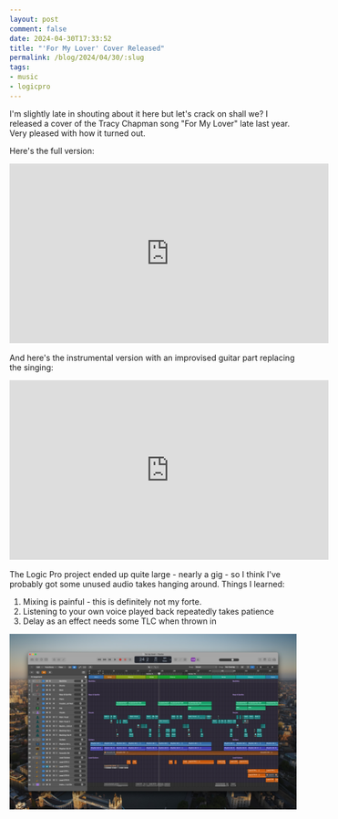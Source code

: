 ```yaml
---
layout: post
comment: false
date: 2024-04-30T17:33:52
title: "'For My Lover' Cover Released"
permalink: /blog/2024/04/30/:slug
tags:
- music
- logicpro
---
```


I'm slightly late in shouting about it here but let's crack on shall we? I released a cover of the Tracy Chapman song "For My Lover" late last year. Very pleased with how it turned out.

Here's the full version:
<iframe width="560" height="315" src="https://www.youtube.com/embed/qRfdblal87M?si=9dXWRRXjVAkkiugp" title="YouTube video player" frameborder="0" allow="accelerometer; autoplay; clipboard-write; encrypted-media; gyroscope; picture-in-picture; web-share" referrerpolicy="strict-origin-when-cross-origin" allowfullscreen></iframe>

And here's the instrumental version with an improvised guitar part replacing the singing:
<iframe width="560" height="315" src="https://www.youtube.com/embed/QMM94A_tEb0?si=lEW2Ef-o2rgCW8S5" title="YouTube video player" frameborder="0" allow="accelerometer; autoplay; clipboard-write; encrypted-media; gyroscope; picture-in-picture; web-share" referrerpolicy="strict-origin-when-cross-origin" allowfullscreen></iframe>

The Logic Pro project ended up quite large - nearly a gig - so I think I've probably got some unused audio takes hanging around. Things I learned:

1. Mixing is painful - this is definitely not my forte.
2. Listening to your own voice played back repeatedly takes patience
3. Delay as an effect needs some TLC when thrown in

<img src="/img/2024-04-30-fml-logic-pro.jpg" class="img-fluid" alt="Screenshot of Logic Pro" loading="lazy">
